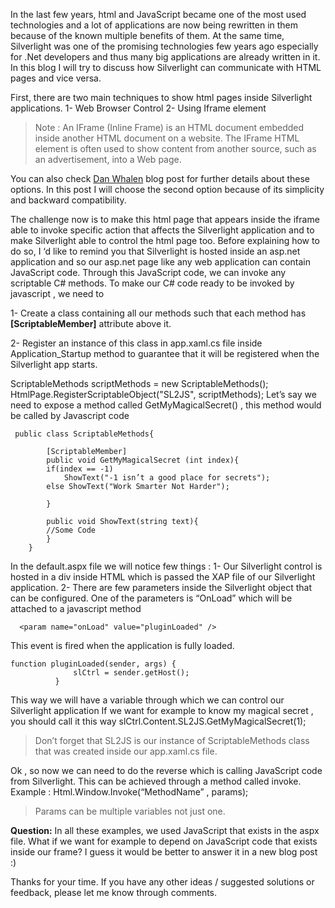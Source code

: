 In the last few years, html and JavaScript became one of the most used technologies and a lot of applications are now being rewritten in them because of the known multiple benefits of them. At the same time, Silverlight was one of the promising technologies few years ago especially for .Net developers and thus many big applications are already written in it.  In this blog I will try to discuss how Silverlight can communicate with HTML pages and vice versa. 

First, there are two main techniques to show html pages inside Silverlight applications. 
1-	Web Browser Control
2-	Using Iframe element

> Note : An IFrame (Inline Frame) is an HTML document embedded inside
> another HTML document on a website. The IFrame HTML element is often
> used to show content from another source, such as an advertisement,
> into a Web page.

You can also check [Dan Whalen](http://weblogs.asp.net/dwahlin/integrating-html-into-silverlight-applications) blog post for further details about these options. In this post I will choose the second option because of its simplicity and backward compatibility.

The challenge now is to make this html page that appears inside the iframe able to invoke specific action that affects the Silverlight application and to make Silverlight able to control the html page too.
Before explaining how to do so, I ‘d like to remind you that Silverlight is hosted inside an asp.net application and so our asp.net page like any web application can contain JavaScript code. Through this JavaScript code, we can invoke any scriptable C# methods.
To make our C# code ready to be invoked by javascript , we need to 

1-	Create a class containing all our methods such that each method has **[ScriptableMember]** attribute above it.

2-	Register an instance of this class in app.xaml.cs file inside Application_Startup method to guarantee that it will be registered when the Silverlight app starts.

ScriptableMethods scriptMethods = new ScriptableMethods();
HtmlPage.RegisterScriptableObject("SL2JS", scriptMethods);
Let’s say we need to expose a method called GetMyMagicalSecret() , this method would be called by Javascript code 

   

     public class ScriptableMethods{
    
            [ScriptableMember]
            public void GetMyMagicalSecret (int index){
            if(index == -1) 
                ShowText("-1 isn’t a good place for secrets");
            else ShowText("Work Smarter Not Harder");
            
            }
    
            public void ShowText(string text){
            //Some Code
            }
        }

In the default.aspx file we will notice few things :
1-	Our Silverlight control is hosted in a div inside HTML which is passed the XAP file of our Silverlight application.
2-	There are few parameters inside the Silverlight object that can be configured. One of the parameters is “OnLoad” which will be attached to a javascript method 

      <param name="onLoad" value="pluginLoaded" />

This event is fired when the application is fully loaded.

    function pluginLoaded(sender, args) {
                  slCtrl = sender.getHost();
              }

This way we will have a variable through which we can control our Silverlight application
If we want for example to know my magical secret , you should call it this way 
slCtrl.Content.SL2JS.GetMyMagicalSecret(1);

> Don’t forget that SL2JS is our instance of ScriptableMethods class
> that was created inside our app.xaml.cs file.

Ok , so now we can need to do the reverse which is calling JavaScript code from Silverlight. This can be achieved through a method called invoke. Example :
Html.Window.Invoke(“MethodName” , params);

> Params can be multiple variables not just one.

**Question:** In all these examples, we used JavaScript that exists in the aspx file. What if we want for example to depend on JavaScript code that exists inside our frame?
I guess it would be better to answer it in a new blog post :) 

Thanks for your time. If you have any other ideas / suggested solutions or feedback, please let me know through comments.

